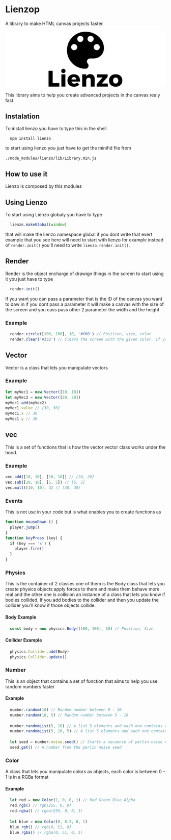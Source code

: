 # Lienzop
A library to make HTML canvas projects faster.

![alt text](https://github.com/LuisHerasme/Lienzo/blob/master/logo/lienzo.png "Logo")

This library aims to help you create advanced projects in the canvas realy fast.

## Instalation

To install lienzo you have to type this in the shell

  ```npm
    npm install lienzo
  ```

to start using lienzo you just have to get the minifid file from 

  `./node_modules/lienzo/lib/Library.min.js`

## How to use it

Lienzo is composed by this modules

## Using Lienzo

To start using Lienzo globaly you have to type

```javascript
  lienzo.makeGlobal(window)
```

that will make the lienzo namespace global if you dont write that evert example that you see here 
will need to start with lienzo for example instead of `render.init()` you'll need to write
`lienzo.render.init()`.

## Render

Render is the object encharge of drawign things in the screen to start using it you
just have to type

```javascript
  render.init()
```

If you want you can pass a parameter that is the ID of the canvas you want to daw in
if you dont pass a parameter it will make a canvas with the size of the screen
and you cass pass other 2 parameter the width and the height

### Example

```javascript
  render.circle([100, 100], 10, '#f00') // Position, size, color
  render.clear('#333') // Clears the screen with the given color, If you dont pass a color the default value is '#000'
```

## Vector

  Vector is a class that lets you manipulate vectors

### Example

  ```javascript
  let myVec1 = new Vector([10, 10])
  let myVec2 = new Vector([20, 20])
  myVec1.add(myVec2)
  myVec1.value // [30, 30]
  myVec1.x // 30
  myVec1.y // 30
  ```

## vec

  This is a set of functions that is how the vector vector class works under the hood.

### Example

  ```javascript
  vec.add([10, 10], [10, 10]) // [20, 20]
  vec.sub([10, 10], [5, 5]) // [5, 5]
  vec.mult([10, 10], 3) // [30, 30]
  ```

### Events

  This is not use in your code but is what enables you to create functions as 
  ```javascript
  function mouseDown () {
    player.jump()
  }
  function keyPress (key) {
    if (key === 'x') {
      player.fire()
    }
  }
  ```

### Physics

This is the container of 2 classes one of them is the Body class that lets you create physics objects apply forces to them and make them behave more real and the other one is collision an instance of a class that lets you know if bodies collided, If you add bodies to the collider and then you update the collider you'll know if those objects collide.

#### Body Example

```javascript
  const body = new physics.Body([100, 100], 10) // Position, Size
```

#### Collider Example

```javascript
  physics.Collider.add(Body)
  physics.Collider.update()
```

### Number

This is an object that contains a set of function that aims to help you use random numbers faster

#### Example

```javascript
  number.random(10) // Random number between 0 - 10
  number.random(10, 5) // Random number between 5 - 10

  number.randomList(5, 10) // A list 5 elements and each one contains a number between 0 - 10
  number.randomList(5, 10, 5) // A list 5 elements and each one contains a number between 5 - 10

  let seed = number.noise.seed() // Starts a secuence of perlin noise numbers
  seed.get() // A number from the perlin noise seed
```

### Color

A class that lets you manipulate colors as objects,
each color is between 0 - 1 is in a RGBa format

#### Example

```javascript
  let red = new Color(1, 0, 0, 1) // Red Green Blue Alpha
  red.rgb() // rgb(255, 0, 0)
  red.rgba() // rgba(255, 0, 0, 1)

  let blue = new Color(0, 0.2, 0, 1)
  blue.rgb() // rgb(0, 51, 0)
  blue.rgba() // rgba(0, 51, 0, 1)
```
